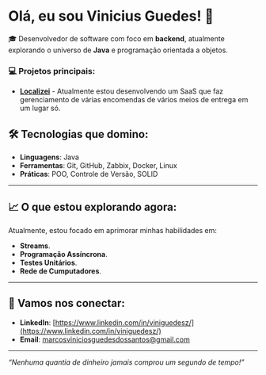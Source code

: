 # Olá, eu sou Vinicius Guedes! 👋

🎓 Desenvolvedor de software com foco em **backend**, atualmente explorando o universo de **Java** e programação orientada a objetos. 

### 💻 Projetos principais:

- **[Localizei](https://github.com/Vini-Guedesz/localizei)** - Atualmente estou desenvolvendo um SaaS que faz gerenciamento de várias encomendas de vários meios de entrega em um lugar só. 

## 🛠️ Tecnologias que domino:

- **Linguagens**: Java
- **Ferramentas**: Git, GitHub, Zabbix, Docker, Linux
- **Práticas**: POO, Controle de Versão, SOLID

---

## 📈 O que estou explorando agora:

Atualmente, estou focado em aprimorar minhas habilidades em:
- **Streams**.
- **Programação Assíncrona**.
- **Testes Unitários**.
- **Rede de Cumputadores**.
---

## 🔗 Vamos nos conectar:
- **LinkedIn**: [https://www.linkedin.com/in/viniguedesz/](https://www.linkedin.com/in/viniguedesz/)
- **Email**: [marcosviniciosguedesdossantos@gmail.com](mailto:marcosviniciosguedesdossantos@gmail.com)

---

*“Nenhuma quantia de dinheiro jamais comprou um segundo de tempo!”*

